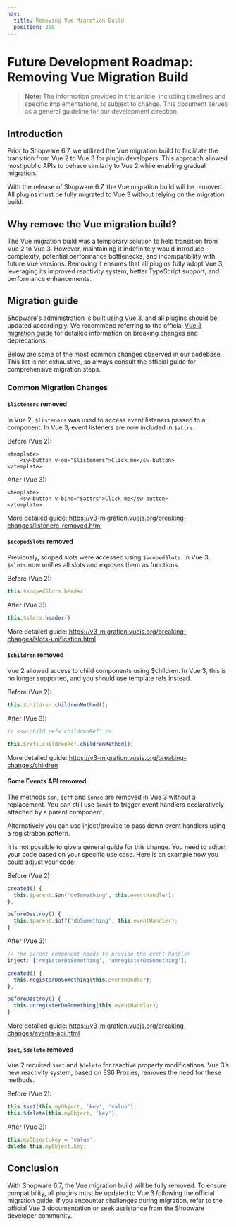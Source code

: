 ```yaml
---
nav:
  title: Removing Vue Migration Build
  position: 260
---
```


# Future Development Roadmap: Removing Vue Migration Build

> **Note:** The information provided in this article, including timelines and specific implementations, is subject to change.
> This document serves as a general guideline for our development direction.

## Introduction

Prior to Shopware 6.7, we utilized the Vue migration build to facilitate the transition from Vue 2 to Vue 3 for plugin developers. This approach allowed most public APIs to behave similarly to Vue 2 while enabling gradual migration.

With the release of Shopware 6.7, the Vue migration build will be removed. All plugins must be fully migrated to Vue 3 without relying on the migration build.

## Why remove the Vue migration build?

The Vue migration build was a temporary solution to help transition from Vue 2 to Vue 3. However, maintaining it indefinitely would introduce complexity, potential performance bottlenecks, and incompatibility with future Vue versions. Removing it ensures that all plugins fully adopt Vue 3, leveraging its improved reactivity system, better TypeScript support, and performance enhancements.

## Migration guide

Shopware's administration is built using Vue 3, and all plugins should be updated accordingly. We recommend referring to the official [Vue 3 migration guide](https://v3-migration.vuejs.org/) for detailed information on breaking changes and deprecations.

Below are some of the most common changes observed in our codebase. This list is not exhaustive, so always consult the official guide for comprehensive migration steps.

### Common Migration Changes

#### `$listeners` removed

In Vue 2, `$listeners` was used to access event listeners passed to a component. In Vue 3, event listeners are now included in `$attrs`.

Before (Vue 2):

```vue
<template>
    <sw-button v-on="$listeners">Click me</sw-button>
</template>
```

After (Vue 3):

```vue
<template>
    <sw-button v-bind="$attrs">Click me</sw-button>
</template>
```

More detailed guide: https://v3-migration.vuejs.org/breaking-changes/listeners-removed.html

#### `$scopedSlots` removed

Previously, scoped slots were accessed using `$scopedSlots`. In Vue 3, `$slots` now unifies all slots and exposes them as functions.

Before (Vue 2):

```js
this.$scopedSlots.header
```

After (Vue 3):

```js
this.$slots.header()
```

More detailed guide: https://v3-migration.vuejs.org/breaking-changes/slots-unification.html

#### `$children` removed

Vue 2 allowed access to child components using $children. In Vue 3, this is no longer supported, and you should use template refs instead.

Before (Vue 2):

```js
this.$children.childrenMethod();
```

After (Vue 3):

```js
// <sw-child ref="childrenRef" />

this.$refs.childrenRef.childrenMethod();
```

More detailed guide: https://v3-migration.vuejs.org/breaking-changes/children

#### Some Events API removed

The methods `$on`, `$off` and `$once` are removed in Vue 3 without a replacement. You can still use `$emit` to trigger event handlers declaratively attached by a parent component.

Alternatively you can use inject/provide to pass down event handlers using a registration pattern.

It is not possible to give a general guide for this change. You need to adjust your code based on your specific use case. Here is an example how you could adjust your code:

Before (Vue 2):

```js
created() {
  this.$parent.$on('doSomething', this.eventHandler);
},

beforeDestroy() {
  this.$parent.$off('doSomething', this.eventHandler);
}
```

After (Vue 3):

```js
// The parent component needs to provide the event handler
inject: ['registerDoSomething', 'unregisterDoSomething'],

created() {
  this.registerDoSomething(this.eventHandler);
},

beforeDestroy() {
  this.unregisterDoSomething(this.eventHandler);
}
```

More detailed guide: https://v3-migration.vuejs.org/breaking-changes/events-api.html

#### `$set`, `$delete` removed

Vue 2 required `$set` and `$delete` for reactive property modifications. Vue 3’s new reactivity system, based on ES6 Proxies, removes the need for these methods.

Before (Vue 2):

```js
this.$set(this.myObject, 'key', 'value');
this.$delete(this.myObject, 'key');
```

After (Vue 3):

```js
this.myObject.key = 'value';
delete this.myObject.key;
```

## Conclusion

With Shopware 6.7, the Vue migration build will be fully removed. To ensure compatibility, all plugins must be updated to Vue 3 following the official migration guide. If you encounter challenges during migration, refer to the official Vue 3 documentation or seek assistance from the Shopware developer community.